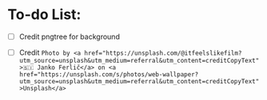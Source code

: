 # To-do List:
- [ ] Credit pngtree for background
- [ ] Credit 
```Photo by <a href="https://unsplash.com/@itfeelslikefilm?utm_source=unsplash&utm_medium=referral&utm_content=creditCopyText">🇸🇮 Janko Ferlič</a> on <a href="https://unsplash.com/s/photos/web-wallpaper?utm_source=unsplash&utm_medium=referral&utm_content=creditCopyText">Unsplash</a>```
  